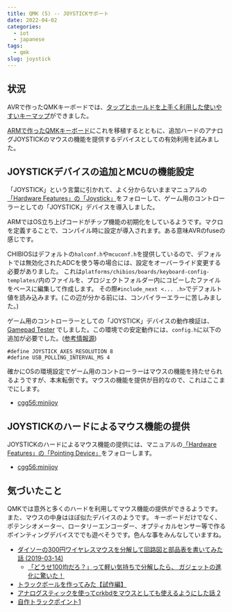 ```yaml
---
title: QMK (5) -- JOYSTICKサポート
date: 2022-04-02
categories:
  - iot
  - japanese
tags:
  - qmk
slug: joystick
---
```


## 状況

AVRで作ったQMKキーボードでは、[タップとホールドを上手く利用した使いやすいキーマップ](/jp/2022/03/15/home-mt/)ができました。

[ARMで作ったQMKキーボード](/jp/2022/02/07/blackpill-1/)にこれを移植するとともに、追加ハードのアナログJOYSTICKのマウスの機能を提供するデバイスとしての有効利用を試みました。

## JOYSTICKデバイスの追加とMCUの機能設定

「JOYSTICK」という言葉に引かれて、よく分からないままマニュアルの[「Hardware Features」の「Joystick」](https://docs.qmk.fm/#/feature_joystick)をフォローして、ゲーム用のコントローラーとしての「JOYSTICK」デバイスを導入しました。

ARMではOS立ち上げコードがチップ機能の初期化をしているようです。マクロを定義することで、コンパイル時に設定が導入されます。ある意味AVRのfuseの感じです。

CHIBIOSはデフォルトの`halconf.h`や`mcuconf.h`を提供しているので、デフォルトでは無効化されたADCを使う等の場合には、設定をオーバーライド変更する必要がありました。
これは`platforms/chibios/boards/keyboard-config-templates/`内のファイルを、プロジェクトフォルダー内にコピーしたファイルをベースに編集して作成します。
その際`#include_next <... .h>`でデフォルト値を読み込みます。(この辺が分かる前には、コンパイラーエラーに苦しみました。)

ゲーム用のコントローラーとしての「JOYSTICK」デバイスの動作検証は、[Gamepad Tester](https://gamepad-tester.com/)
でしました。この環境での安定動作には、`config.h`に以下の追加が必要でした。([参考情報源](https://www.reddit.com/r/ErgoMechKeyboards/comments/r6btqm/qmk_joystick_with_stm32f411_blackpill/))

```
#define JOYSTICK_AXES_RESOLUTION 8
#define USB_POLLING_INTERVAL_MS 4
```

確かにOSの環境設定でゲーム用のコントローラーはマウスの機能を持たせられるようですが、本末転倒です。マウスの機能を提供が目的なので、これはここまでにします。

* [cgg56:minijoy](https://github.com/osamuaoki/qmk_firmware/blob/osamu1/keyboards/cgg56/keymaps/minijoy/keymap.c)

## JOYSTICKのハードによるマウス機能の提供

JOYSTICKのハードによるマウス機能の提供には、マニュアルの[「Hardware Features」の「Pointing Device」](https://docs.qmk.fm/#/feature_pointing_device)をフォローします。

* [cgg56:minijoy](https://github.com/osamuaoki/qmk_firmware/blob/osamu1/keyboards/cgg56/keymaps/mini/keymap.c)

## 気づいたこと

QMKでは意外と多くのハードを利用してマウス機能の提供ができるようです。また、マウスの中身はほぼ似たデバイスのようです。
キーボードだけでなく、ポテンシオメーター、ロータリーエンコーダー、オプティカルセンサー等で作るポインティングデバイスででも遊べそうです。色んな事をみんなしていますね。

* [ダイソーの300円ワイヤレスマウスを分解して回路図と部品表を書いてみた話 (2019-03-14)](https://note.com/tomorrow56/n/n48285316a3ae)
    * [「どうせ100均だろ？」って軽い気持ちで分解したら、 ガジェットの進化に驚いた！](https://persol-tech-s.co.jp/i-engineer/technology/gadgetdisassembly)
* [トラックボールを作ってみた【試作編】](https://qiita.com/qzi00173/items/a59cd74d9c6aa33c3e3f)
* [アナログスティックを使ってcrkbdをマウスとしても使えるようにした話 2](https://note.com/mariotto1001/n/n5bfaf9b144bf)
* [自作トラックポイント1](https://qiita.com/kirin123kirin/items/04a6d4d9657489538e1a#%E3%83%88%E3%83%A9%E3%83%83%E3%82%AF%E3%83%9D%E3%82%A4%E3%83%B3%E3%83%88%E3%82%92%E5%88%86%E5%89%B2%E3%82%AD%E3%83%BC%E3%83%9C%E3%83%BC%E3%83%89%E3%81%AE%E5%8F%B3%E5%81%B4%E3%81%AB%E5%8F%96%E3%82%8A%E4%BB%98%E3%81%91%E3%81%9F%E3%81%84)

<!-- vim: se ai tw=150: -->


